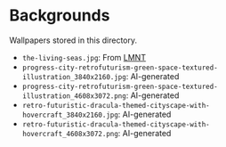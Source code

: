# Backgrounds

Wallpapers stored in this directory.

- `the-living-seas.jpg`: From [LMNT](https://lmnt.me/)
- `progress-city-retrofuturism-green-space-textured-illustration_3840x2160.jpg`: AI-generated
- `progress-city-retrofuturism-green-space-textured-illustration_4608x3072.png`: AI-generated
- `retro-futuristic-dracula-themed-cityscape-with-hovercraft_3840x2160.jpg`: AI-generated
- `retro-futuristic-dracula-themed-cityscape-with-hovercraft_4608x3072.png`: AI-generated

